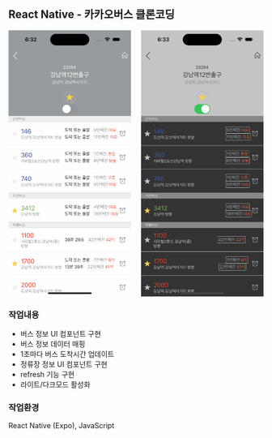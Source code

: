 ## React Native - 카카오버스 클론코딩

<div style="display: flex; gap: 4%;">
  <img src="./sample1.png" width="48%">
  <img src="./sample2.png" width="48%">
</div>

### 작업내용

- 버스 정보 UI 컴포넌트 구현
- 버스 정보 데이터 매핑
- 1초마다 버스 도착시간 업데이트
- 정류장 정보 UI 컴포넌트 구현
- refresh 기능 구현
- 라이트/다크모드 활성화

### 작업환경

React Native (Expo), JavaScript

